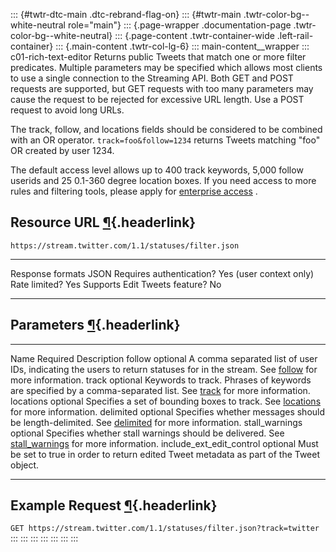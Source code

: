 ::: {#twtr-dtc-main .dtc-rebrand-flag-on}
::: {#twtr-main .twtr-color-bg--white-neutral role="main"}
::: {.page-wrapper .documentation-page .twtr-color-bg--white-neutral}
::: {.page-content .twtr-container-wide .left-rail-container}
::: {.main-content .twtr-col-lg-6}
::: main-content__wrapper
::: c01-rich-text-editor
Returns public Tweets that match one or more filter predicates. Multiple
parameters may be specified which allows most clients to use a single
connection to the Streaming API. Both GET and POST requests are
supported, but GET requests with too many parameters may cause the
request to be rejected for excessive URL length. Use a POST request to
avoid long URLs.

The track, follow, and locations fields should be considered to be
combined with an OR operator. ` track=foo&follow=1234 ` returns Tweets
matching \"foo\" OR created by user 1234.

The default access level allows up to 400 track keywords, 5,000 follow
userids and 25 0.1-360 degree location boxes. If you need access to more
rules and filtering tools, please apply for [enterprise
access](/en/enterprise) .

## Resource URL [¶](#resource-url){.headerlink}

` https://stream.twitter.com/1.1/statuses/filter.json `

  ------------------------------- -------------------------
  Response formats                JSON
  Requires authentication?        Yes (user context only)
  Rate limited?                   Yes
  Supports Edit Tweets feature?   No
  ------------------------------- -------------------------

## Parameters [¶](#parameters){.headerlink}

  -------------------------- ---------- ---------------------------------------------------------------------------------------------------------------------------------------------------------------------------------------------------
  Name                       Required   Description
  follow                     optional   A comma separated list of user IDs, indicating the users to return statuses for in the stream. See [follow](/en/docs/tweets/filter-realtime/guides/basic-stream-parameters) for more information.
  track                      optional   Keywords to track. Phrases of keywords are specified by a comma-separated list. See [track](/en/docs/tweets/filter-realtime/guides/basic-stream-parameters) for more information.
  locations                  optional   Specifies a set of bounding boxes to track. See [locations](/en/docs/tweets/filter-realtime/guides/basic-stream-parameters) for more information.
  delimited                  optional   Specifies whether messages should be length-delimited. See [delimited](/en/docs/tweets/filter-realtime/guides/basic-stream-parameters) for more information.
  stall_warnings             optional   Specifies whether stall warnings should be delivered. See [stall_warnings](/en/docs/tweets/filter-realtime/guides/basic-stream-parameters) for more information.
  include_ext_edit_control   optional   Must be set to true in order to return edited Tweet metadata as part of the Tweet object.
  -------------------------- ---------- ---------------------------------------------------------------------------------------------------------------------------------------------------------------------------------------------------

## Example Request [¶](#example-request){.headerlink}

` GET https://stream.twitter.com/1.1/statuses/filter.json?track=twitter `
:::
:::
:::
:::
:::
:::
:::
